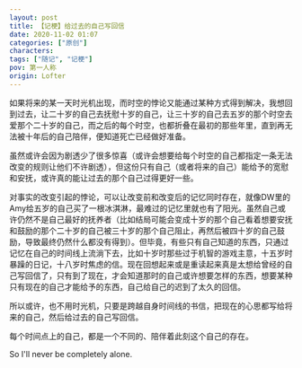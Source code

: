 ```yaml
---
layout: post
title: 【记梗】给过去的自己写回信
date: 2020-11-02 01:07
categories: ["原创"]
characters: 
tags: ["随记", "记梗"]
pov: 第一人称
origin: Lofter
---
```


如果将来的某一天时光机出现，而时空的悖论又能通过某种方式得到解决，我想回到过去，让二十岁的自己去抚慰十岁的自己，让三十岁的自己去五岁的那个时空去爱那个二十岁的自己，而之后的每个时空，也都折叠在最初的那些年里，直到再无法被十年后的自己陪伴，便知道死亡已经做好准备。

虽然或许会因为剧透少了很多惊喜（或许会想要给每个时空的自己都指定一条无法改变的规则让他们不许剧透），但这份只有自己（或者将来的自己）能给予的宽慰和安抚，或许真的能让过去的那个自己过得更好一些。

对事实的改变引起的悖论，可以让改变前和改变后的记忆同时存在，就像DW里的Amy给五岁的自己买了一根冰淇淋，最难过的记忆里就也有了阳光。虽然自己或许仍然不是自己最好的抚养者（比如结局可能会变成十岁的那个自己看着想要安抚和鼓励的那个二十岁的自己被三十岁的那个自己阻止，再然后被四十岁的自己鼓励，导致最终仍然什么都没有得到）。但毕竟，有些只有自己知道的东西，只通过记忆在自己的时间线上流淌下去，比如十岁时那些过于机智的游戏主意，十五岁时暴躁的日记，十八岁时焦虑的信。现在回想起来或是重读起来真是太想给曾经的自己写回信了，只有到了现在，才会知道那时的自己或许想要怎样的东西，想要某种只有现在的自己才能给予的东西，自己给自己的迟到了太久的回信。

所以或许，也不用时光机，只要是跨越自身时间线的书信，把现在的心思都写给将来的自己，然后给过去的自己写回信。

每个时间点上的自己，都是一个不同的、陪伴着此刻这个自己的存在。

So I'll never be completely alone.